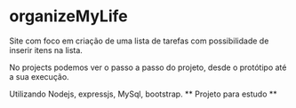 # organizeMyLife

Site com foco em criação de uma lista de tarefas com possibilidade de inserir itens na lista. 

No projects podemos ver o passo a passo do projeto, desde o protótipo até a sua execução. 

Utilizando Nodejs, expressjs, MySql, bootstrap. 
 ** Projeto para estudo **

